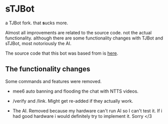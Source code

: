 # sTJBot

a TJBot fork. that **s**ucks more.

Almost all improvements are related to the source code. not the actual functionality. although there are some functionality changes with TJBot and sTJBot, most notoriously the AI.

The source code that this bot was based from is [here](https://git.gay/TJC47/tjbotSLASH).

## The functionality changes

Some commands and features were removed.

- mee6 auto banning and flooding the chat with NTTS videos.

- /verify and /link. Might get re-added if they actually work.

- The AI. Removed because my hardware can't run AI so I can't test it. If i had good hardware i would definitely try to implement it. Sorry </3

